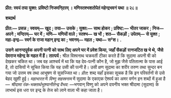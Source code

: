 **प्रीत: स्वयं तया युक्त: प्रविष्टो निजमनि्दरम् ।** **मणिस्तश्भशतोपेतं महेन्द्रभवनं यथा ॥ २८॥** 

**शब्दार्थ** 

**प्रीत:—** **प्रसन्न** **; स्वयम्—** **खुद** **; तया—** **उसके** **; युक्त:—** **साथ होकर** **; प्रविष्ट:—** **भीतर जाकर** **; निज—** **अपने** **; मन्दिरम्—** **घर में** **;** **मणि—** **मणियों वाले** **; स्तश्भ—** **ख भों** **; शत—** **सैकड़ों** **; उपेतम्—** **से युक्त** **; महा-इन्द्र—** **स्वर्ग के राजा महान् इन्द्र का** **; भवनम्—** **महल** **; यथा—** **स²श।** **.** 

**उसने आनन्दपूर्वक अपनी पत्नी को साथ लिए अपने घर में प्रवेश किया, जहाँ सैकड़ों** **रत्नजटित ख भे थे, जैसे देवराज महेन्द्र के महल में हैं।** **तात्पर्य :** श्रील विश्वनाथ चक्रवर्ती टीका करते हैं कि सुदामा अपनी षी को देखकर चकित था। जब वह आश्चर्य में था कि यह देव-पत्नी कौन है, जो मुझ जैसे पतितात्मा के पास आई है, तो दासियों ने सूचित किया कि यह उसी की पत्नी है। उसी क्षण सुदामा का शरीर तरुण तथा सुन्दर बन गया जो उत्तम वष तथा आभूषण से सुसज्जित था। *प्रीत:* शब्द यहाँ इसका सूचक है कि इन परिवर्तनों से उसे बेहद खुशी हुई। *महाभारत* में *विष्णु सहस्रनाम* में सुदामा के एकाएक ऐश्वर्य का अमर वर्णन इन शब्दों में हुआ है— *श्रीदामा रंक-भक्तार्थभूश्यानीतेन्द्र वैभव:* —भगवान् विष्णु को अपने दयनीय भक्त श्रीदामा (सुदामा) के लाभार्थ इस धरा पर इन्द्र के तेज को लाने वाला भी कहा जाता है।  
